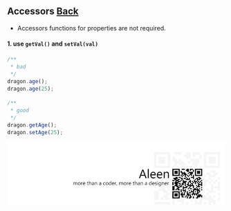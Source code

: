 ## Accessors [**Back**](./../README.md)

- Accessors functions for properties are not required.

#### 1. use `getVal()` and `setVal(val)`

```js
/**
 * bad
 */
dragon.age();
dragon.age(25);

/**
 * good
 */
dragon.getAge();
dragon.setAge(25);
```


<a href="http://aleen42.github.io/" target="_blank" ><img src="./../pic/tail.gif"></a>